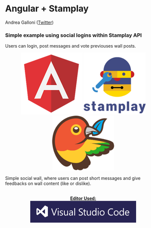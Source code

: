 
# Angular + Stamplay 

Andrea Galloni ([Twitter](https://twitter.com/andreagalloni92))

### Simple example using social logins within Stamplay API 
Users can login, post messages and vote previouses wall posts.



<p align="center">
  <img src="images/angular.png" width="200">
  <img src="images/stamplay.png" width="200">
  <img src="images/bower.svg" width="200">
</p>

Simple social wall, where users can post short messages and give feedbacks on wall content (like or dislike).

<p align="center">
  <br/><b><a href="https://code.visualstudio.com/">Editor Used:</a></b><br/>
  <a href="https://code.visualstudio.com/">
  <img src="images/visualstudio.png" height="70px">
  </a>
</p>


